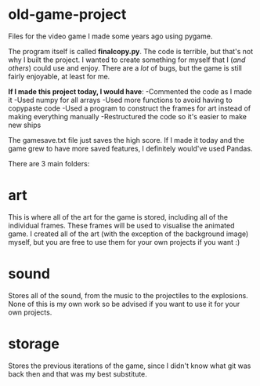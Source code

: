 # old-game-project
Files for the video game I made some years ago using pygame.

The program itself is called **finalcopy.py**. The code is terrible, but that's not why I built the project. I wanted to create something for myself that I (_and others_) could use and enjoy.
There are a *lot* of bugs, but the game is still fairly enjoyable, at least for me. 

**If I made this project today, I would have**:
-Commented the code as I made it
-Used numpy for all arrays
-Used more functions to avoid having to copypaste code
-Used a program to construct the frames for art instead of making everything manually
-Restructured the code so it's easier to make new ships

The gamesave.txt file just saves the high score. If I made it today and the game grew to have more saved features, I definitely would've used Pandas. 

There are 3 main folders:

# art
This is where all of the art for the game is stored, including all of the individual frames. These frames will be used to visualise the animated game.
I created all of the art (with the exception of the background image) myself, but you are free to use them for your own projects if you want :)

# sound
Stores all of the sound, from the music to the projectiles to the explosions. None of this is my own work so be advised if you want to use it for your own projects.

# storage
Stores the previous iterations of the game, since I didn't know what git was back then and that was my best substitute.




